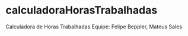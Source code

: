 # calculadoraHorasTrabalhadas
Calculadora de Horas Trabalhadas
Equipe: Felipe Beppler, Mateus Sales
